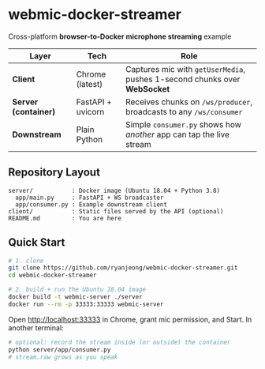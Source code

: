 # webmic-docker-streamer

Cross-platform **browser-to-Docker microphone streaming** example  

| Layer | Tech | Role |
|-------|------|------|
| **Client** | Chrome (latest) | Captures mic with `getUserMedia`, pushes 1-second chunks over **WebSocket** |
| **Server (container)** | FastAPI + uvicorn | Receives chunks on `/ws/producer`, broadcasts to any `/ws/consumer` |
| **Downstream** | Plain Python | Simple `consumer.py` shows how *another* app can tap the live stream |

## Repository Layout

```text
server/           : Docker image (Ubuntu 18.04 + Python 3.8)
  app/main.py     : FastAPI + WS broadcaster
  app/consumer.py : Example downstream client
client/           : Static files served by the API (optional)
README.md         : You are here
```

## Quick Start

```bash
# 1. clone
git clone https://github.com/ryanjeong/webmic-docker-streamer.git
cd webmic-docker-streamer

# 2. build + run the Ubuntu 18.04 image
docker build -t webmic-server ./server
docker run --rm -p 33333:33333 webmic-server
```

Open <http://localhost:33333> in Chrome, grant mic permission, and Start.
In another terminal:

```bash
# optional: record the stream inside (or outside) the container
python server/app/consumer.py
# stream.raw grows as you speak
```
